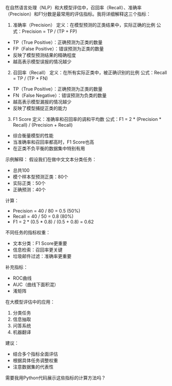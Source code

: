 在自然语言处理（NLP）和大模型评估中，召回率（Recall）、准确率（Precision）和F1分数是最常用的评估指标。我将详细解释这三个指标：

1. 准确率（Precision）
定义：在模型预测的正类结果中，实际正确的比例
公式：Precision = TP / (TP + FP)
- TP（True Positive）：正确预测为正类的数量
- FP（False Positive）：错误预测为正类的数量
- 反映了模型预测结果的精确程度
- 越高表示模型误报的情况越少

2. 召回率（Recall）
定义：在所有实际正类中，被正确识别的比例
公式：Recall = TP / (TP + FN)
- TP（True Positive）：正确预测为正类的数量
- FN（False Negative）：错误预测为负类的数量
- 越高表示模型漏报的情况越少
- 反映了模型捕捉正类的能力

3. F1 Score
定义：准确率和召回率的调和平均数
公式：F1 = 2 * (Precision * Recall) / (Precision + Recall)
- 综合衡量模型的性能
- 当准确率和召回率都高时，F1 Score也高
- 在正类不负平衡的数据集中特别有用

示例解释：
假设我们在做中文文本分类任务：
- 总共100
- 模个样本型预测正类：80个
- 实际正类：50个
- 正确预测：40个

计算：
- Precision = 40 / 80 = 0.5 (50%)
- Recall = 40 / 50 = 0.8 (80%)
- F1 = 2 * (0.5 * 0.8) / (0.5 + 0.8) = 0.62

不同任务的指标权重：
- 文本分类：F1 Score更重要
- 信息检索：召回率更关键
- 垃圾邮件过滤：准确率更重要

补充指标：
- ROC曲线
- AUC（曲线下面积混）
- 淆矩阵

在大模型评估中的应用：
1. 分类任务
2. 信息抽取
3. 问答系统
4. 机器翻译

建议：
- 结合多个指标全面评估
- 根据具体任务调整权重
- 注意数据集的代表性

需要我用Python代码展示这些指标的计算方法吗？
